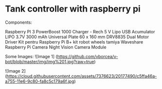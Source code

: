 # Tank controller with raspberry pi

Components:

Raspberry PI 3
PowerBoost 1000 Charger - Rech 5 V Lipo USB
Acumulator LIPO 3.7V 3000 mAh
Universal Plate 60 x 160 mm
DRV8835 Dual Motor Driver Kit pentru Raspberry Pi B+
kit robot wheels tamiya
Waveshare Raspberry Pi Camera Night Vision Camera Module

Some Images:
![Image 1] (https://github.com/vborcea/v-bot/blob/master/img/img%201.jpg?raw=true)

![Image 2] (https://cloud.githubusercontent.com/assets/7376623/20177490/c5ffa46a-a755-11e6-9c80-fa8c5c179a6f.jpg)